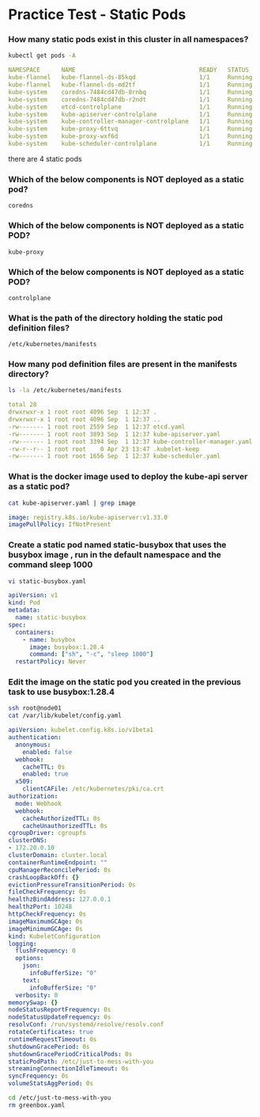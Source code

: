 # Practice Test - Static Pods

### How many static pods exist in this cluster in all namespaces?
```sh
kubectl get pods -A
```  
```yaml
NAMESPACE      NAME                                   READY   STATUS    RESTARTS   AGE
kube-flannel   kube-flannel-ds-85kqd                  1/1     Running   0          7m30s
kube-flannel   kube-flannel-ds-md2tf                  1/1     Running   0          7m2s
kube-system    coredns-7484cd47db-8rnbq               1/1     Running   0          7m30s
kube-system    coredns-7484cd47db-r2ndt               1/1     Running   0          7m30s
kube-system    etcd-controlplane                      1/1     Running   0          7m35s
kube-system    kube-apiserver-controlplane            1/1     Running   0          7m38s
kube-system    kube-controller-manager-controlplane   1/1     Running   0          7m35s
kube-system    kube-proxy-6ttvq                       1/1     Running   0          7m2s
kube-system    kube-proxy-wxf6d                       1/1     Running   0          7m30s
kube-system    kube-scheduler-controlplane            1/1     Running   0          7m35s
```  
there are 4 static pods  

### Which of the below components is NOT deployed as a static pod?
`coredns`  

### Which of the below components is NOT deployed as a static POD?
`kube-proxy`

### Which of the below components is NOT deployed as a static POD?
`controlplane`

### What is the path of the directory holding the static pod definition files?
`/etc/kubernetes/manifests`

### How many pod definition files are present in the manifests directory?
```sh
ls -la /etc/kubernetes/manifests
```  
```yaml
total 28
drwxrwxr-x 1 root root 4096 Sep  1 12:37 .
drwxrwxr-x 1 root root 4096 Sep  1 12:37 ..
-rw------- 1 root root 2559 Sep  1 12:37 etcd.yaml
-rw------- 1 root root 3893 Sep  1 12:37 kube-apiserver.yaml
-rw------- 1 root root 3394 Sep  1 12:37 kube-controller-manager.yaml
-rw-r--r-- 1 root root    0 Apr 23 13:47 .kubelet-keep
-rw------- 1 root root 1656 Sep  1 12:37 kube-scheduler.yaml
```

### What is the docker image used to deploy the kube-api server as a static pod?
```sh
cat kube-apiserver.yaml | grep image
```  
```yaml
image: registry.k8s.io/kube-apiserver:v1.33.0
imagePullPolicy: IfNotPresent
```

### Create a static pod named static-busybox that uses the busybox image , run in the default namespace and the command sleep 1000
```sh
vi static-busybox.yaml
```  
```yaml
apiVersion: v1
kind: Pod
metadata:
  name: static-busybox
spec:
  containers:
    - name: busybox
      image: busybox:1.28.4
      command: ["sh", "-c", "sleep 1000"]
  restartPolicy: Never
```

### Edit the image on the static pod you created in the previous task to use busybox:1.28.4
```sh
ssh root@node01
cat /var/lib/kubelet/config.yaml
```  
```yaml
apiVersion: kubelet.config.k8s.io/v1beta1
authentication:
  anonymous:
    enabled: false
  webhook:
    cacheTTL: 0s
    enabled: true
  x509:
    clientCAFile: /etc/kubernetes/pki/ca.crt
authorization:
  mode: Webhook
  webhook:
    cacheAuthorizedTTL: 0s
    cacheUnauthorizedTTL: 0s
cgroupDriver: cgroupfs
clusterDNS:
- 172.20.0.10
clusterDomain: cluster.local
containerRuntimeEndpoint: ""
cpuManagerReconcilePeriod: 0s
crashLoopBackOff: {}
evictionPressureTransitionPeriod: 0s
fileCheckFrequency: 0s
healthzBindAddress: 127.0.0.1
healthzPort: 10248
httpCheckFrequency: 0s
imageMaximumGCAge: 0s
imageMinimumGCAge: 0s
kind: KubeletConfiguration
logging:
  flushFrequency: 0
  options:
    json:
      infoBufferSize: "0"
    text:
      infoBufferSize: "0"
  verbosity: 0
memorySwap: {}
nodeStatusReportFrequency: 0s
nodeStatusUpdateFrequency: 0s
resolvConf: /run/systemd/resolve/resolv.conf
rotateCertificates: true
runtimeRequestTimeout: 0s
shutdownGracePeriod: 0s
shutdownGracePeriodCriticalPods: 0s
staticPodPath: /etc/just-to-mess-with-you
streamingConnectionIdleTimeout: 0s
syncFrequency: 0s
volumeStatsAggPeriod: 0s
```  
```sh
cd /etc/just-to-mess-with-you
rm greenbox.yaml
```